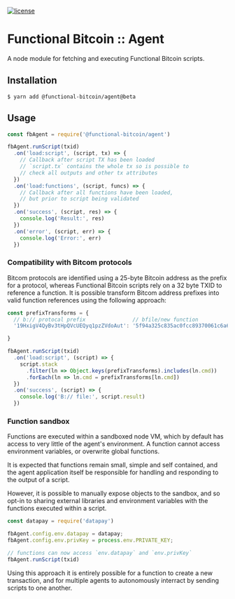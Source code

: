 [![license](https://img.shields.io/github/license/functional-bitcoin/library.svg)](https://github.com/functional-bitcoin/library/blob/master/license.md)

# Functional Bitcoin :: Agent

A node module for fetching and executing Functional Bitcoin scripts.

## Installation

```console
$ yarn add @functional-bitcoin/agent@beta
```

## Usage

```javascript
const fbAgent = require('@functional-bitcoin/agent')

fbAgent.runScript(txid)
  .on('load:script', (script, tx) => {
    // Callback after script TX has been loaded
    // `script.tx` contains the whole tx so is possible to
    // check all outputs and other tx attributes
  })
  .on('load:functions', (script, funcs) => {
    // Callback after all functions have been loaded,
    // but prior to script being validated
  })
  .on('success', (script, res) => {
    console.log('Result:', res)
  })
  .on('error', (script, err) => {
    console.log('Error:', err)
  })

```

### Compatibility with Bitcom protocols

Bitcom protocols are identified using a 25-byte Bitcoin address as the prefix for a protocol, whereas Functional Bitcoin scripts rely on a 32 byte TXID to reference a function. It is possible transform Bitcom address prefixes into valid function references using the following approach:

```javascript
const prefixTransforms = {
  // b:// protocal prefix               // bfile/new function
  '19HxigV4QyBv3tHpQVcUEQyq1pzZVdoAut': '5f94a325c835ac0fcc89370061c6a63b305b2c6cf3d2fe002d264e98dbd44ac2'

}

fbAgent.runScript(txid)
  .on('load:script', (script) => {
    script.stack
      .filter(ln => Object.keys(prefixTransforms).includes(ln.cmd))
      .forEach(ln => ln.cmd = prefixTransforms[ln.cmd])
  })
  .on('success', (script) => {
    console.log('B:// file:', script.result)
  })
```

### Function sandbox

Functions are executed within a sandboxed node VM, which by default has access to very little of the agent's environment. A function cannot access environment variables, or overwrite global functions.

It is expected that functions remain small, simple and self contained, and the agent application itself be responsible for handling and responding to the output of a script.

However, it is possible to manually expose objects to the sandbox, and so opt-in to sharing external libraries and environment variables with the functions executed within a script.

```javascript
const datapay = require('datapay')

fbAgent.config.env.datapay = datapay;
fbAgent.config.env.privKey = process.env.PRIVATE_KEY;

// functions can now access `env.datapay` and `env.privKey`
fbAgent.runScript(txid)
```

Using this approach it is entirely possible for a function to create a new transaction, and for multiple agents to autonomously interract by sending scripts to one another.

